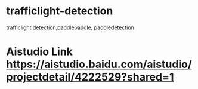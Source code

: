 # trafficlight-detection
trafficlight detection,paddlepaddle, paddledetection
# Aistudio Link https://aistudio.baidu.com/aistudio/projectdetail/4222529?shared=1
